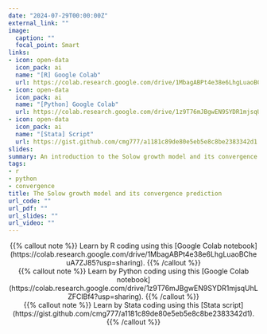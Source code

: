 ```yaml
---
date: "2024-07-29T00:00:00Z"
external_link: ""
image:
  caption: ""
  focal_point: Smart
links:
- icon: open-data
  icon_pack: ai
  name: "[R] Google Colab"
  url: https://colab.research.google.com/drive/1MbagABPt4e38e6LhgLuaoBCheuA7ZJ85?usp=sharing
- icon: open-data
  icon_pack: ai
  name: "[Python] Google Colab"
  url: https://colab.research.google.com/drive/1z9T76mJBgwEN9SYDR1mjsqUhLZFClBf4?usp=sharing
- icon: open-data
  icon_pack: ai
  name: "[Stata] Script"
  url: https://gist.github.com/cmg777/a1181c89de80e5eb5e8c8be2383342d1
slides: 
summary: An introduction to the Solow growth model and its convergence prediction
tags:
- r
- python
- convergence
title: The Solow growth model and its convergence prediction
url_code: ""
url_pdf: ""
url_slides: ""
url_video: ""
---
```




<center>
{{% callout note %}}
Learn by R coding using this [Google Colab notebook](https://colab.research.google.com/drive/1MbagABPt4e38e6LhgLuaoBCheuA7ZJ85?usp=sharing).
{{% /callout %}}
</center>

<center>
{{% callout note %}}
Learn by Python coding using this [Google Colab notebook](https://colab.research.google.com/drive/1z9T76mJBgwEN9SYDR1mjsqUhLZFClBf4?usp=sharing).
{{% /callout %}}
</center>

<center>
{{% callout note %}}
Learn by Stata coding using this [Stata script](https://gist.github.com/cmg777/a1181c89de80e5eb5e8c8be2383342d1).
{{% /callout %}}
</center>

